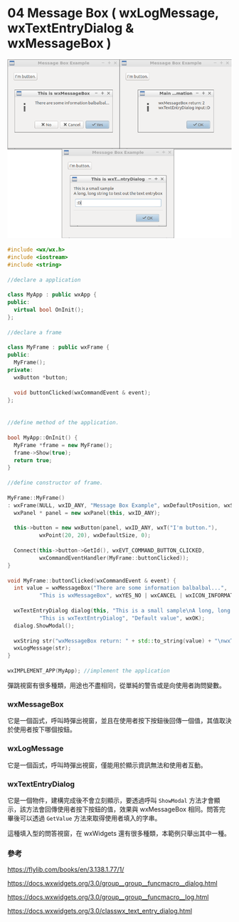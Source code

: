 04 Message Box ( wxLogMessage, wxTextEntryDialog & wxMessageBox )
===

![](./img/04_00.png)

```c++
#include <wx/wx.h>
#include <iostream>
#include <string>

//declare a application

class MyApp : public wxApp {
public:
  virtual bool OnInit();
};

//declare a frame

class MyFrame : public wxFrame {
public:
  MyFrame();
private:
  wxButton *button;

  void buttonClicked(wxCommandEvent & event);
};


//define method of the application.

bool MyApp::OnInit() {
  MyFrame *frame = new MyFrame();
  frame->Show(true);
  return true;
}

//define constructor of frame.

MyFrame::MyFrame()
: wxFrame(NULL, wxID_ANY, "Message Box Example", wxDefaultPosition, wxSize(400, 320)) {
  wxPanel * panel = new wxPanel(this, wxID_ANY);

  this->button = new wxButton(panel, wxID_ANY, wxT("I'm button."),
          wxPoint(20, 20), wxDefaultSize, 0);

  Connect(this->button->GetId(), wxEVT_COMMAND_BUTTON_CLICKED,
          wxCommandEventHandler(MyFrame::buttonClicked));
}

void MyFrame::buttonClicked(wxCommandEvent & event) {
  int value = wxMessageBox("There are some information balbalbal...",
          "This is wxMessageBox", wxYES_NO | wxCANCEL | wxICON_INFORMATION);

  wxTextEntryDialog dialog(this, "This is a small sample\nA long, long string to test out the text entrybox",
          "This is wxTextEntryDialog", "Default value", wxOK);
  dialog.ShowModal();

  wxString str("wxMessageBox return: " + std::to_string(value) + "\nwxTextEntryDialog input:" + dialog.GetValue());
  wxLogMessage(str);
}

wxIMPLEMENT_APP(MyApp); //implement the application
```



彈跳視窗有很多種類，用途也不盡相同，從單純的警告或是向使用者詢問變數。

### wxMessageBox

它是一個函式，呼叫時彈出視窗，並且在使用者按下按鈕後回傳一個值，其值取決於使用者按下哪個按鈕。

### wxLogMessage

它是一個函式，呼叫時彈出視窗，僅能用於顯示資訊無法和使用者互動。

### wxTextEntryDialog

它是一個物件，建構完成後不會立刻顯示，要透過呼叫 `ShowModal` 方法才會顯示，該方法會回傳使用者按下按鈕的值，效果與 wxMessageBox 相同。問答完畢後可以透過 `GetValue` 方法來取得使用者填入的字串。

這種填入型的問答視窗，在 wxWidgets 還有很多種類，本範例只舉出其中一種。

### 參考

https://flylib.com/books/en/3.138.1.77/1/

https://docs.wxwidgets.org/3.0/group__group__funcmacro__dialog.html

https://docs.wxwidgets.org/3.0/group__group__funcmacro__log.html

https://docs.wxwidgets.org/3.0/classwx_text_entry_dialog.html